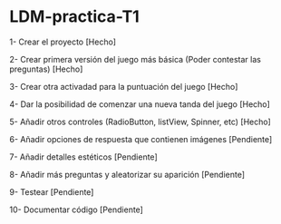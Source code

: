 # LDM-practica-T1


1- Crear el proyecto [Hecho]

2- Crear primera versión del juego más básica (Poder contestar las preguntas) [Hecho]
    
3- Crear otra activadad para la puntuación del juego [Hecho]

4- Dar la posibilidad de comenzar una nueva tanda del juego [Hecho]

5- Añadir otros controles (RadioButton, listView, Spinner, etc) [Hecho]

6- Añadir opciones de respuesta que contienen imágenes [Pendiente]

7- Añadir detalles estéticos [Pendiente]

8- Añadir más preguntas y aleatorizar su aparición [Pendiente]

9- Testear [Pendiente]

10- Documentar código [Pendiente]
